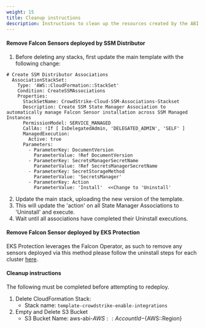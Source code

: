 ```yaml
---
weight: 15
title: Cleanup instructions
description: Instructions to clean up the resources created by the ABI solution.
---
```


#### Remove Falcon Sensors deployed by SSM Distributor
1. Before deleting any stacks, first update the main template with the following change:
```
# Create SSM Distributor Associations
  AssociationStackSet:
    Type: 'AWS::CloudFormation::StackSet'
    Condition: CreateSSMAssociations
    Properties:
      StackSetName: CrowdStrike-Cloud-SSM-Associations-Stackset
      Description: Create SSM State Manager Association to automatically manage Falcon Sensor installation across SSM Managed Instances
      PermissionModel: SERVICE_MANAGED
      CallAs: !If [ IsDelegatedAdmin, 'DELEGATED_ADMIN', 'SELF' ]
      ManagedExecution:
        Active: true
      Parameters:
        - ParameterKey: DocumentVersion
          ParameterValue: !Ref DocumentVersion
        - ParameterKey: SecretsManagerSecretName
          ParameterValue: !Ref SecretsManagerSecretName
        - ParameterKey: SecretStorageMethod
          ParameterValue: 'SecretsManager'
        - ParameterKey: Action
          ParameterValue: 'Install'  <<Change to 'Uninstall'
```
2. Update the main stack, uploading the new version of the template.
3. This will update the 'action' on all State Manager Associations to 'Uninstall' and execute.
4. Wait until all associations have completed their Uninstall executions.


#### Remove Falcon Sensor deployed by EKS Protection
EKS Protection leverages the Falcon Operator, as such to remove any sensors deployed via this method please follow the uninstall steps for each cluster [here](https://github.com/CrowdStrike/falcon-operator/blob/main/docs/deployment/eks/README.md).


#### Cleanup instructions
The following must be completed before attempting to redeploy.

1. Delete CloudFormation Stack: 
    * Stack name: `template-crowdstrike-enable-integrations`
2. Empty and Delete S3 Bucket
    * S3 Bucket Name: aws-abi-${AWS::AccountId}-${AWS::Region}